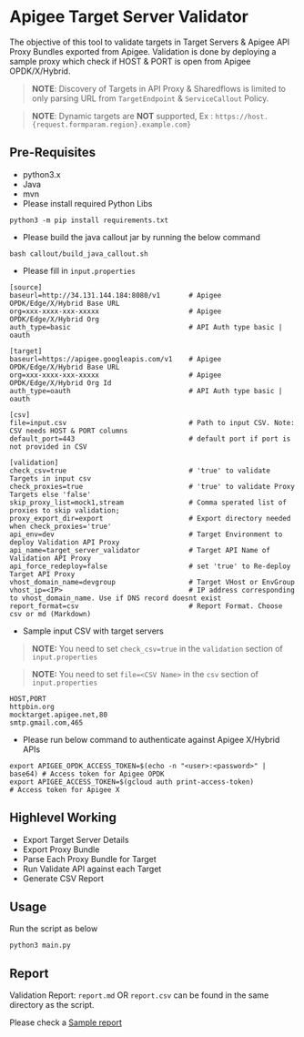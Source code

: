 # Apigee Target Server Validator

The objective of this tool to validate targets in Target Servers & Apigee API Proxy Bundles exported from Apigee.
Validation is done by deploying a sample proxy which check if HOST & PORT is open from Apigee OPDK/X/Hybrid.

> **NOTE**: Discovery of Targets in API Proxy & Sharedflows is limited to only parsing URL from `TargetEndpoint` & `ServiceCallout` Policy.

> **NOTE**: Dynamic targets are **NOT** supported, Ex : `https://host.{request.formparam.region}.example.com}`

## Pre-Requisites
* python3.x
* Java
* mvn
* Please install required Python Libs 

```
python3 -m pip install requirements.txt
```
* Please build the java callout jar by running the below command

```
bash callout/build_java_callout.sh
```

* Please fill in `input.properties`

```
[source]
baseurl=http://34.131.144.184:8080/v1       # Apigee OPDK/Edge/X/Hybrid Base URL
org=xxx-xxxx-xxx-xxxxx                      # Apigee OPDK/Edge/X/Hybrid Org
auth_type=basic                             # API Auth type basic | oauth

[target]
baseurl=https://apigee.googleapis.com/v1    # Apigee OPDK/Edge/X/Hybrid Base URL
org=xxx-xxxx-xxx-xxxxx                      # Apigee OPDK/Edge/X/Hybrid Org Id
auth_type=oauth                             # API Auth type basic | oauth

[csv]
file=input.csv                              # Path to input CSV. Note: CSV needs HOST & PORT columns
default_port=443                            # default port if port is not provided in CSV

[validation]
check_csv=true                              # 'true' to validate Targets in input csv
check_proxies=true                          # 'true' to validate Proxy Targets else 'false'
skip_proxy_list=mock1,stream                # Comma sperated list of proxies to skip validation;
proxy_export_dir=export                     # Export directory needed when check_proxies='true'
api_env=dev                                 # Target Environment to deploy Validation API Proxy
api_name=target_server_validator            # Target API Name of Validation API Proxy
api_force_redeploy=false                    # set 'true' to Re-deploy Target API Proxy
vhost_domain_name=devgroup                  # Target VHost or EnvGroup
vhost_ip=<IP>                               # IP address corresponding to vhost_domain_name. Use if DNS record doesnt exist
report_format=csv                           # Report Format. Choose csv or md (Markdown)
```

* Sample input CSV with target servers
> **NOTE:** You need to set `check_csv=true` in the `validation` section of `input.properties`

> **NOTE:** You need to set `file=<CSV Name>` in the `csv` section of `input.properties`

```
HOST,PORT
httpbin.org
mocktarget.apigee.net,80
smtp.gmail.com,465
```


* Please run below command to authenticate against Apigee X/Hybrid APIs

```
export APIGEE_OPDK_ACCESS_TOKEN=$(echo -n "<user>:<password>" | base64) # Access token for Apigee OPDK
export APIGEE_ACCESS_TOKEN=$(gcloud auth print-access-token)            # Access token for Apigee X
```

## Highlevel Working 
* Export Target Server Details
* Export Proxy Bundle 
* Parse Each Proxy Bundle for Target
* Run Validate API against each Target
* Generate CSV Report

## Usage

Run the script as below
```
python3 main.py
```

## Report
Validation Report: `report.md` OR `report.csv` can be found in the same directory as the script.

Please check a [Sample report](report.md)
